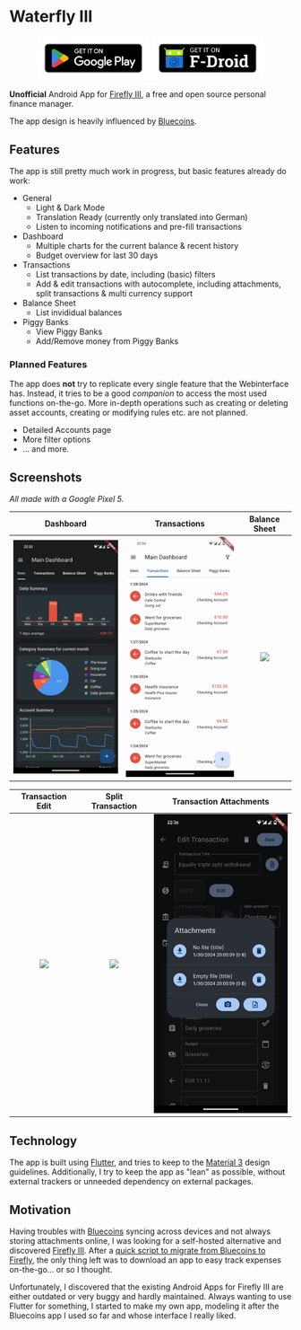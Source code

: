 # Waterfly III

<p align="center">
  <a href="https://play.google.com/store/apps/details?id=com.dreautall.waterflyiii"><img src=".playstore/en_badge_web_generic.png" width="200" /></a>
  <a href="https://f-droid.org/en/packages/com.dreautall.waterflyiii/"><img src=".github/assets/fdroid_get-it-on.ong" width="200" /></a>
</p>

**Unofficial** Android App for [Firefly III](https://github.com/firefly-iii/firefly-iii), a free and open source personal finance manager.

The app design is heavily influenced by [Bluecoins](https://play.google.com/store/apps/details?id=com.rammigsoftware.bluecoins).

## Features

The app is still pretty much work in progress, but basic features already do work:

- General
  - Light & Dark Mode
  - Translation Ready (currently only translated into German)
  - Listen to incoming notifications and pre-fill transactions
- Dashboard
  - Multiple charts for the current balance & recent history
  - Budget overview for last 30 days
- Transactions
  - List transactions by date, including (basic) filters
  - Add & edit transactions with autocomplete, including attachments, split transactions & multi currency support
- Balance Sheet
  - List invididual balances
- Piggy Banks
  - View Piggy Banks
  - Add/Remove money from Piggy Banks

### Planned Features

The app does **not** try to replicate every single feature that the Webinterface has. Instead, it tries to be a good *companion* to access the most used functions on-the-go. More in-depth operations such as creating or deleting asset accounts, creating or modifying rules etc. are not planned.

- Detailed Accounts page
- More filter options
- ... and more.

## Screenshots

*All made with a Google Pixel 5.*

|                           Dashboard                           |                               Transactions                                |                        Balance Sheet                        |
| :-----------------------------------------------------------: | :-----------------------------------------------------------------------: | :---------------------------------------------------------: |
| <img src=".github/assets/screen_dashboard.png" width="250" /> | <img src=".github/assets/screen_transactions_overview.png" width="250" /> | <img src=".github/assets/screen_balance.png" width="250" /> |

|                        Transaction Edit                         |                           Split Transaction                           |                           Transaction Attachments                           |
| :-------------------------------------------------------------: | :-------------------------------------------------------------------: | :-------------------------------------------------------------------------: |
| <img src=".github/assets/screen_transaction.png" width="250" /> | <img src=".github/assets/screen_transaction_split.png" width="250" /> | <img src=".github/assets/screen_transaction_attachments.png" width="250" /> |

## Technology

The app is built using [Flutter](https://flutter.dev/), and tries to keep to the [Material 3](https://m3.material.io/) design guidelines. Additionally, I try to keep the app as "lean" as possible, without external trackers or unneeded dependency on external packages.

## Motivation

Having troubles with [Bluecoins](https://play.google.com/store/apps/details?id=com.rammigsoftware.bluecoins) syncing across devices and not always storing attachments online, I was looking for a self-hosted alternative and discovered [Firefly III](https://www.firefly-iii.org/). After a [quick script to migrate from Bluecoins to Firefly](https://github.com/dreautall/bluecoins-to-fireflyiii), the only thing left was to download an app to easy track expenses on-the-go... or so I thought.

Unfortunately, I discovered that the existing Android Apps for Firefly III are either outdated or very buggy and hardly maintained. Always wanting to use Flutter for something, I started to make my own app, modeling it after the Bluecoins app I used so far and whose interface I really liked.
